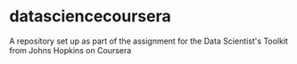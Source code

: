# datasciencecoursera
A repository set up as part of the assignment for the Data Scientist's Toolkit from Johns Hopkins on Coursera
